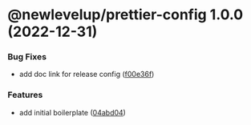 # @newlevelup/prettier-config 1.0.0 (2022-12-31)


### Bug Fixes

* add doc link for release config ([f00e36f](https://github.com/newlevelup/config/commit/f00e36feb42fb00c116136d8aa62848be5998918))


### Features

* add initial boilerplate ([04abd04](https://github.com/newlevelup/config/commit/04abd040bc0501f9202853794aea884aa0d31b0c))
